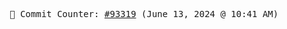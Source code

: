 <p align="center">
    <samp>
        📮 Commit Counter: <a href="https://github.com/Javascript-void0/Javascript-void0/commits/main">#93319</a> (June 13, 2024 @ 10:41 AM)
    </samp>
</p>